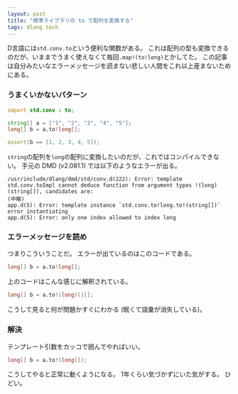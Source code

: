 ```yaml
---
layout: post
title: "標準ライブラリの to で配列を変換する"
tags: dlang tech
---
```


D言語には`std.conv.to`という便利な関数がある。
これは配列の型も変換できるのだが、いままでうまく使えなくて毎回`.map!(to!long)`とかしてた。
この記事は自分みたいなエラーメッセージを読まない悲しい人間をこれ以上産まないためにある。

### うまくいかないパターン

```d
import std.conv : to;

string[] a = ["1", "2", "3", "4", "5"];
long[] b = a.to!long[];

assert(b == [1, 2, 3, 4, 5]);
```

`string`の配列を`long`の配列に変換したいのだが、これではコンパイルできない。
手元の DMD (v2.081.1) では以下のようなエラーが出る。

```
/usr/include/dlang/dmd/std/conv.d(222): Error: template std.conv.toImpl cannot deduce function from argument types !(long)(string[]), candidates are:
(中略)
app.d(5): Error: template instance `std.conv.to!long.to!(string[])` error instantiating
app.d(5): Error: only one index allowed to index long
```

### エラーメッセージを読め

つまりこういうことだ。
エラーが出ているのはこのコードである。

```d
long[] b = a.to!long[];
```

上のコードはこんな感じに解釈されている。

```d
long[] b = a.to!(long)()[];
```

こうして見ると何が問題かすぐにわかる (眠くて語彙が消失している)。

### 解決

テンプレート引数をカッコで囲んでやればいい。

```d
long[] b = a.to!(long[]);
```

こうしてやると正常に動くようになる。
1年くらい気づかずにいた気がする。
ひどい。